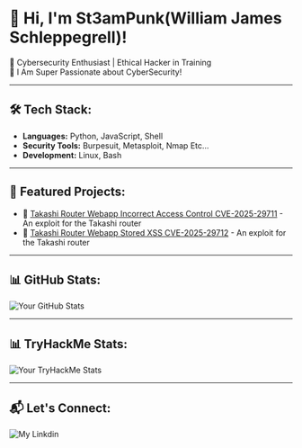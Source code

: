 # 👋 Hi, I'm St3amPunk(William James Schleppegrell)!

🔹 Cybersecurity Enthusiast | Ethical Hacker in Training  
🔹 I Am Super Passionate about CyberSecurity! 

---

## 🛠 Tech Stack:

- **Languages:** Python, JavaScript, Shell
- **Security Tools:** Burpesuit, Metasploit, Nmap Etc...   
- **Development:** Linux, Bash

---

## 🚀 Featured Projects:

- 🔗 [Takashi Router Webapp Incorrect Access Control CVE-2025-29711](https://github.com/SteamPunk424/TAKASHI-Wireless-Instant-Router-And-Repeater-WebApp-Authentication-Bypass) - An exploit for the Takashi router
- 🔗 [Takashi Router Webapp Stored XSS CVE-2025-29712](https://github.com/SteamPunk424/TAKASHI-Wireless-Instant-Router-And-Repeater-WebApp-Authenticated-Stored-XSS) - An exploit for the Takashi router

---

## 📊 GitHub Stats:

![Your GitHub Stats](https://github-readme-stats.vercel.app/api?username=SteamPunk424&show_icons=true&theme=radical)  

---

## 📊 TryHackMe Stats:

![Your TryHackMe Stats](https://tryhackme-badges.s3.amazonaws.com/St3amPunk.png)  

---


## 📬 Let's Connect:

![My Linkdin](https://www.linkedin.com/in/st3ampunk/)  


